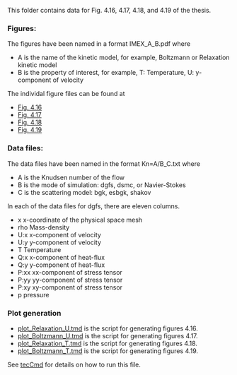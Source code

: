 This folder contains data for Fig. 4.16, 4.17, 4.18, and 4.19 of the thesis.

### Figures:  

The figures have been named in a format IMEX\_A\_B.pdf where 
- A is the name of the kinetic model, for example, Boltzmann or Relaxation kinetic model
- B is the property of interest, for example, T: Temperature, U: y-component of velocity

The individal figure files can be found at  
- [Fig. 4.16](IMEX_Relaxation_U.pdf)
- [Fig. 4.17](IMEX_Boltzmann_U.pdf)
- [Fig. 4.18](IMEX_Relaxation_T.pdf)
- [Fig. 4.19](IMEX_Boltzmann_T.pdf)

### Data files:  

The data files have been named in the format Kn=A/B\_C.txt where 
- A is the Knudsen number of the flow
- B is the mode of simulation: dgfs, dsmc, or Navier-Stokes
- C is the scattering model: bgk, esbgk, shakov

In each of the data files for dgfs, there are eleven columns. 
- x x-coordinate of the physical space mesh
- rho Mass-density 
- U:x x-component of velocity 
- U:y y-component of velocity 
- T Temperature 
- Q:x x-component of heat-flux 
- Q:y y-component of heat-flux 
- P:xx xx-component of stress tensor 
- P:yy yy-component of stress tensor
- P:xy xy-component of stress tensor
- p pressure 

### Plot generation 

- [plot_Relaxation_U.tmd](plot_Relaxation_U.tmd) is the script for generating figures 4.16. 
- [plot_Boltzmann_U.tmd](plot_Boltzmann_U.tmd) is the script for generating figures 4.17. 
- [plot_Relaxation_T.tmd](plot_Relaxation_T.tmd) is the script for generating figures 4.18. 
- [plot_Boltzmann_T.tmd](plot_Boltzmann_T.tmd) is the script for generating figures 4.19. 

See [tecCmd](https://github.com/jaisw7/tecCmd) for details on how to run this file.
